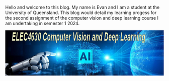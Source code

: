 Hello and welcome to this blog. My name is Evan and I am a student at the University of Queensland. This blog would detail my learning progess for the second assignment of the computer vision and deep learning course I am undertaking in semester 1 2024.

![Image of ELEC4630](images/ELEC4630.png)
